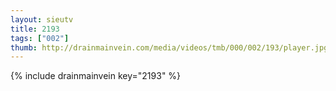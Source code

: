 ```yaml
--- 
layout: sieutv
title: 2193
tags: ["002"]
thumb: http://drainmainvein.com/media/videos/tmb/000/002/193/player.jpg
---
```

{% include drainmainvein key="2193" %} 
